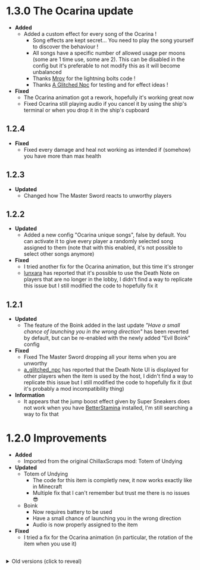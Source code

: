 # 1.3.0 The Ocarina update
- **Added**
    - Added a custom effect for every song of the Ocarina !
        - Song effects are kept secret... You need to play the song yourself to discover the behaviour !
        - All songs have a specific number of allowed usage per moons (some are 1 time use, some are 2). This can be disabled in the config but it's preferable to not modify this as it will become unbalanced
        - Thanks [Mrov](https://thunderstore.io/c/lethal-company/p/mrov/) for the lightning bolts code !
        - Thanks [A Glitched Npc](https://www.twitch.tv/a_glitched_npc) for testing and for effect ideas !
- **Fixed**
    - The Ocarina animation got a rework, hopefully it's working great now
    - Fixed Ocarina still playing audio if you cancel it by using the ship's terminal or when you drop it in the ship's cupboard

## 1.2.4
- **Fixed**
    - Fixed every damage and heal not working as intended if (somehow) you have more than max health

## 1.2.3
- **Updated**
    - Changed how The Master Sword reacts to unworthy players

## 1.2.2
- **Updated**
    - Added a new config "Ocarina unique songs", false by default. You can activate it to give every player a randomly selected song assigned to them (note that with this enabled, it's not possible to select other songs anymore)
- **Fixed**
    - I tried another fix for the Ocarina animation, but this time it's stronger
    - [lunxara](https://www.twitch.tv/lunxara) has reported that it's possible to use the Death Note on players that are no longer in the lobby, I didn't find a way to replicate this issue but I still modified the code to hopefully fix it

## 1.2.1
- **Updated**
    - The feature of the Boink added in the last update *"Have a small chance of launching you in the wrong direction"* has been reverted by default, but can be re-enabled with the newly added "Evil Boink" config
- **Fixed**
    - Fixed The Master Sword dropping all your items when you are unworthy
    - [a_glitched_npc](https://www.twitch.tv/a_glitched_npc) has reported that the Death Note UI is displayed for other players when the item is used by the host, I didn't find a way to replicate this issue but I still modified the code to hopefully fix it (but it's probably a mod incompatibility thing)
- **Information**
    - It appears that the jump boost effect given by Super Sneakers does not work when you have [BetterStamina](https://thunderstore.io/c/lethal-company/p/FlipMods/BetterStamina/) installed, I'm still searching a way to fix that

# 1.2.0 Improvements
- **Added**
    - Imported from the original ChillaxScraps mod: Totem of Undying
- **Updated**
    - Totem of Undying
        - The code for this item is completly new, it now works exactly like in Minecraft
        - Multiple fix that I can't remember but trust me there is no issues 😎
    - Boink
        - Now requires battery to be used
        - Have a small chance of launching you in the wrong direction
        - Audio is now properly assigned to the item
- **Fixed**
    - I tried a fix for the Ocarina animation (in particular, the rotation of the item when you use it)

##

<details><summary>Old versions (click to reveal)</summary>

###

## 1.1.1
- **Updated**
    - Added a config to set The Master Sword's damage
    - Added custom scrap icons to Eevee, Froggy Chair and Moai Statue
    - Changed how music is played with the Ocarina: you now have to hold the button to play a sound and it will be stopped when you release it

# 1.1.0 New scraps
- **Added**
    - Imported from the original ChillaxScraps mod: Emergency meeting, Super Sneakers, The Master Sword and Ocarina
- **Updated**
    - Emergency meeting
        - Using it in orbit or if there is no players in the facility will cancel the effect and display a message
        - Updated material values
    - Super Sneakers
        - You can now activate or deactivate the jump boost effect by using the item : this consumes battery over time but can be charged in the ship
        - When activated, putting the item in your pocket will keep the effect active, this will only reset when droped, deactivated, when out of batteries, or on certain conditions
    - The Master Sword
        - Now with a custom effect : only the hero can grab and use the sword 🙂
        - It's supposed to be the sword that banished evil so it now deals more damage
        - Changed sound to be the ones from Zelda OoT
        - Updated material values
    - Ocarina
        - Now with a special animation when playing music with it
        - You can now select what song to play (small music notes if none are selected)
        - Tweaked sounds volume and added new ones
        - Model and texture have been reworked
    - Death Note
        - Changed how control tips are displayed to the local player and modified some messages
        - If you try to use it in orbit, you will now be punished
        - Removed daytime entities from the targetable enemies list
    - Moai Statue
        - Updated material values to make it look better
    - Misc
        - Updated to v65/v66
        - All new items have received some various fix (similarly to the last update)

## 1.0.1
- **Fixed**
    - Fixed Death Note and Cup Noodle audio beeing played on the host player instead of the local player

# 1.0.0 Initial release
- **Added**
    - Imported from the original ChillaxScraps mod: Death Note, Boink, Eevee, Cup Noodle, Moai Statue, Uno Reverse Card and Froggy Chair
- **Updated**
    - Death Note
        - Can be used multiple times, one use per player, so watch out for your friends 🤫
        - Info message is displayed if you try to use it in orbit
    - Eevee
        - Updated grab animation
    - Cup Noodle
        - Now with a special animation when used
        - Healing effect is now visually synchronized to all players
        - If used in orbit, will have no effect but will not be consumed
    - Moai Statue
        - It's now BIG !
        - Updated grab animation
        - Can spawn using one of the 4 new color variations (1 common, 2 rares and 1 ultra rare)
    - Uno Reverse Card
        - Completly removed the red variant in the code (it was supposed to be already removed but was still spawning in game), in the future I will go back to this and rework this specific variant, but for now only the blue card can be found
        - Using it in orbit or if there is no players to swap with (if all other players are dead for example) will cancel the effect and display a message
        - Model and texture have been reworked
    - Froggy Chair
        - Can spawn using one of the 6 new color variations
    - All items
        - Various fix
- **Fixed**
    - Various fix from the original ChillaxScraps mod for all imported items : this includes the purge of the "floatiness/flying position" bug, some rotation and position adjustments, the addition of custom sound to some grab and drop animation, as well as other things

</details>
